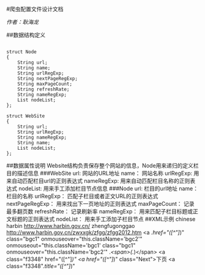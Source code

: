 #爬虫配置文件设计文档

*作者：耿海龙*

##数据结构定义
<pre><code>
struct Node
{
    String url;
    String name;
    String urlRegExp;
    String nextPageRegExp;
    String maxPageCount;
    String refreshRate;
    String nameRegExp;
    List<Node> nodeList;
};

struct WebSite
{
    String url;
    String urlRegExp;
    String nameRegExp;
    String name;
    List<Node> nodeList;
};
</code></pre>
##数据属性说明
Website结构负责保存整个网站的信息，Node用来递归的定义栏目的描述信息
###WebSite
    url: 网站的URL地址
    name： 网站名称
    urlRegExp: 用来自动匹配栏目url的正则表达式
    nameRegExp: 用来自动匹配栏目名称的正则表达式
    nodeList: 用来手工添加栏目节点信息
###Node
    url: 栏目的url地址
    name： 栏目的名称
    urlRegExp： 匹配子栏目或者正文URL的正则表达式
    nextPageRegExp： 用来找出下一页地址的正则表达式
    maxPageCount： 记录最多翻页数
    refreshRate： 记录刷新率
    nameRegExp： 用来匹配子栏目标题或正文标题的正则表达式
    nodeList： 用来手工添加子栏目节点
##XML示例
    <?xml version="1.0" encoding="UTF-8"?>
    <website>
    <name>chinese harbin</name>
    <urlRegExp></urlRegExp>
    <url>http://www.harbin.gov.cn/</url>
    <nameRegExp></nameRegExp>
    <NodeList>
        <name>zhengfugonggao</name>
        <url>http://www.harbin.gov.cn/zwxxgk/zfgg/zfgg2012.htm</url>
        <urlRegExp>&lt;a .*href=&quot;([^&quot;]*)&quot; class=&quot;bgc1&quot; onmouseover=&quot;this.className='bgc2'&quot; onmouseout=&quot;this.className='bgc1'</urlRegExp>
        <nextPageRegExp></nextPageRegExp>
        <maxPageCount></maxPageCount>
        <refreshRate></refreshRate>
        <nameRegExp>class=&quot;bgc1&quot; onmouseover=&quot;this.className='bgc2'&quot; .*&lt;span&gt;(.*)&lt;/span&gt;</nameRegExp>
        <NodeList>
            <name></name>
            <url></url>
            <urlRegExp>&lt;a class=&quot;f3348&quot; href=&quot;([^&quot;]*)&quot;</urlRegExp>
            <nextPageRegExp>&lt;a href=&quot;([^&quot;]*)&quot; class=&quot;Next&quot;&gt;下页</nextPageRegExp>
            <maxPageCount></maxPageCount>
            <refreshRate></refreshRate>
            <nameRegExp>&lt;a class=&quot;f3348&quot;.*title=&quot;([^&quot;]*)&quot;</nameRegExp>
            <NodeList/>
        </NodeList>
    </NodeList>
    </website>

  